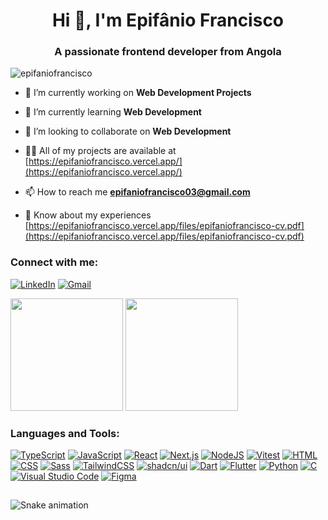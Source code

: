 <h1 align="center">Hi 👋, I'm Epifânio Francisco</h1>
<h3 align="center">A passionate frontend developer from Angola</h3>

<p align="left"> <img src="https://komarev.com/ghpvc/?username=epifaniofrancisco&label=Profile%20views&color=0e75b6&style=flat" alt="epifaniofrancisco" /> </p>

- 🔭 I’m currently working on **Web Development Projects**

- 🌱 I’m currently learning **Web Development**

- 👯 I’m looking to collaborate on **Web Development**

- 👨‍💻 All of my projects are available at [https://epifaniofrancisco.vercel.app/](https://epifaniofrancisco.vercel.app/)

- 📫 How to reach me **epifaniofrancisco03@gmail.com**

- 📄 Know about my experiences [https://epifaniofrancisco.vercel.app/files/epifaniofrancisco-cv.pdf](https://epifaniofrancisco.vercel.app/files/epifaniofrancisco-cv.pdf)

<h3 align="left">Connect with me:</h3>

[![LinkedIn](https://custom-icon-badges.demolab.com/badge/LinkedIn-0A66C2?logo=linkedin-white&logoColor=fff)](https://www.linkedin.com/in/epifaniofrancisco/)
[![Gmail](https://img.shields.io/badge/Gmail-D14836?logo=gmail&logoColor=white)](mailto:epifaniofrancisco03@gmail.com)

<div>
<img height="180em" src="https://github-readme-stats-sigma-five.vercel.app/api?username=epifaniofrancisco&show_icons=true&theme=react&include_all_commits=true&count_private=true"/>
<img height="180em" src="https://github-readme-stats-sigma-five.vercel.app/api/top-langs/?username=epifaniofrancisco&layout=compact&langs_count=7&theme=react"/>
</div>

<h3 align="left">Languages and Tools:</h3>

[![TypeScript](https://img.shields.io/badge/TypeScript-3178C6?logo=typescript&logoColor=fff)](#)
[![JavaScript](https://img.shields.io/badge/JavaScript-F7DF1E?logo=javascript&logoColor=000)](#)
[![React](https://img.shields.io/badge/React-%2320232a.svg?logo=react&logoColor=%2361DAFB)](#)
[![Next.js](https://img.shields.io/badge/Next.js-black?logo=next.js&logoColor=white)](#)
[![NodeJS](https://img.shields.io/badge/Node.js-6DA55F?logo=node.js&logoColor=white)](#)
[![Vitest](https://img.shields.io/badge/Vitest-6E9F18?logo=vitest&logoColor=fff)](#)
[![HTML](https://img.shields.io/badge/HTML-%23E34F26.svg?logo=html5&logoColor=white)](#)
[![CSS](https://img.shields.io/badge/CSS-1572B6?logo=css3&logoColor=fff)](#)
[![Sass](https://img.shields.io/badge/Sass-C69?logo=sass&logoColor=fff)](#)
[![TailwindCSS](https://img.shields.io/badge/Tailwind%20CSS-%2338B2AC.svg?logo=tailwind-css&logoColor=white)](#)
[![shadcn/ui](https://img.shields.io/badge/shadcn%2Fui-000?logo=shadcnui&logoColor=fff)](#)
[![Dart](https://img.shields.io/badge/Dart-%230175C2.svg?logo=dart&logoColor=white)](#)
[![Flutter](https://img.shields.io/badge/Flutter-02569B?logo=flutter&logoColor=fff)](#)
[![Python](https://img.shields.io/badge/Python-3776AB?logo=python&logoColor=fff)](#)
[![C](https://img.shields.io/badge/C-00599C?logo=c&logoColor=white)](#)
[![Visual Studio Code](https://custom-icon-badges.demolab.com/badge/Visual%20Studio%20Code-0078d7.svg?logo=vsc&logoColor=white)](#)
[![Figma](https://img.shields.io/badge/Figma-F24E1E?logo=figma&logoColor=white)](#)

##
![Snake animation](https://github.com/epifaniofrancisco/epifaniofrancisco/blob/output/github-contribution-grid-snake.svg)

<!---
epifaniofrancisco/epifaniofrancisco is a ✨ special ✨ repository because its `README.md` (this file) appears on your GitHub profile.
You can click the Preview link to take a look at your changes.
--->
